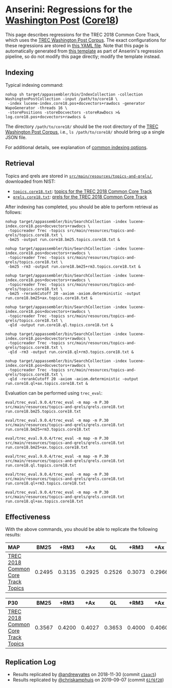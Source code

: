 # Anserini: Regressions for the [Washington Post](https://trec.nist.gov/data/wapost/) ([Core18](https://trec-core.github.io/2018/))

This page describes regressions for the TREC 2018 Common Core Track, which uses the [TREC Washington Post Corpus](https://trec.nist.gov/data/wapost/).
The exact configurations for these regressions are stored in [this YAML file](../src/main/resources/regression/core18.yaml).
Note that this page is automatically generated from [this template](../src/main/resources/docgen/templates/core18.template) as part of Anserini's regression pipeline, so do not modify this page directly; modify the template instead.

## Indexing

Typical indexing command:

```
nohup sh target/appassembler/bin/IndexCollection -collection WashingtonPostCollection -input /path/to/core18 \
 -index lucene-index.core18.pos+docvectors+rawdocs -generator WapoGenerator -threads 16 \
 -storePositions -storeDocvectors -storeRawDocs >& log.core18.pos+docvectors+rawdocs &
```

The directory `/path/to/core18/` should be the root directory of the [TREC Washington Post Corpus](https://trec.nist.gov/data/wapost/), i.e., `ls /path/to/core18/`
should bring up a single JSON file.

For additional details, see explanation of [common indexing options](common-indexing-options.md).

## Retrieval

Topics and qrels are stored in [`src/main/resources/topics-and-qrels/`](../src/main/resources/topics-and-qrels/), downloaded from NIST:

+ [`topics.core18.txt`](../src/main/resources/topics-and-qrels/topics.core18.txt): [topics for the TREC 2018 Common Core Track](https://trec.nist.gov/data/core/topics2018.txt)
+ [`qrels.core18.txt`](../src/main/resources/topics-and-qrels/qrels.core18.txt): [qrels for the TREC 2018 Common Core Track](https://trec.nist.gov/data/core/qrels2018.txt)

After indexing has completed, you should be able to perform retrieval as follows:

```
nohup target/appassembler/bin/SearchCollection -index lucene-index.core18.pos+docvectors+rawdocs \
 -topicreader Trec -topics src/main/resources/topics-and-qrels/topics.core18.txt \
 -bm25 -output run.core18.bm25.topics.core18.txt &

nohup target/appassembler/bin/SearchCollection -index lucene-index.core18.pos+docvectors+rawdocs \
 -topicreader Trec -topics src/main/resources/topics-and-qrels/topics.core18.txt \
 -bm25 -rm3 -output run.core18.bm25+rm3.topics.core18.txt &

nohup target/appassembler/bin/SearchCollection -index lucene-index.core18.pos+docvectors+rawdocs \
 -topicreader Trec -topics src/main/resources/topics-and-qrels/topics.core18.txt \
 -bm25 -rerankCutoff 20 -axiom -axiom.deterministic -output run.core18.bm25+ax.topics.core18.txt &

nohup target/appassembler/bin/SearchCollection -index lucene-index.core18.pos+docvectors+rawdocs \
 -topicreader Trec -topics src/main/resources/topics-and-qrels/topics.core18.txt \
 -qld -output run.core18.ql.topics.core18.txt &

nohup target/appassembler/bin/SearchCollection -index lucene-index.core18.pos+docvectors+rawdocs \
 -topicreader Trec -topics src/main/resources/topics-and-qrels/topics.core18.txt \
 -qld -rm3 -output run.core18.ql+rm3.topics.core18.txt &

nohup target/appassembler/bin/SearchCollection -index lucene-index.core18.pos+docvectors+rawdocs \
 -topicreader Trec -topics src/main/resources/topics-and-qrels/topics.core18.txt \
 -qld -rerankCutoff 20 -axiom -axiom.deterministic -output run.core18.ql+ax.topics.core18.txt &
```

Evaluation can be performed using `trec_eval`:

```
eval/trec_eval.9.0.4/trec_eval -m map -m P.30 src/main/resources/topics-and-qrels/qrels.core18.txt run.core18.bm25.topics.core18.txt

eval/trec_eval.9.0.4/trec_eval -m map -m P.30 src/main/resources/topics-and-qrels/qrels.core18.txt run.core18.bm25+rm3.topics.core18.txt

eval/trec_eval.9.0.4/trec_eval -m map -m P.30 src/main/resources/topics-and-qrels/qrels.core18.txt run.core18.bm25+ax.topics.core18.txt

eval/trec_eval.9.0.4/trec_eval -m map -m P.30 src/main/resources/topics-and-qrels/qrels.core18.txt run.core18.ql.topics.core18.txt

eval/trec_eval.9.0.4/trec_eval -m map -m P.30 src/main/resources/topics-and-qrels/qrels.core18.txt run.core18.ql+rm3.topics.core18.txt

eval/trec_eval.9.0.4/trec_eval -m map -m P.30 src/main/resources/topics-and-qrels/qrels.core18.txt run.core18.ql+ax.topics.core18.txt
```

## Effectiveness

With the above commands, you should be able to replicate the following results:

MAP                                     | BM25      | +RM3      | +Ax       | QL        | +RM3      | +Ax       |
:---------------------------------------|-----------|-----------|-----------|-----------|-----------|-----------|
[TREC 2018 Common Core Track Topics](../src/main/resources/topics-and-qrels/topics.core18.txt)| 0.2495    | 0.3135    | 0.2925    | 0.2526    | 0.3073    | 0.2966    |


P30                                     | BM25      | +RM3      | +Ax       | QL        | +RM3      | +Ax       |
:---------------------------------------|-----------|-----------|-----------|-----------|-----------|-----------|
[TREC 2018 Common Core Track Topics](../src/main/resources/topics-and-qrels/topics.core18.txt)| 0.3567    | 0.4200    | 0.4027    | 0.3653    | 0.4000    | 0.4060    |

## Replication Log

* Results replicated by [@andrewyates](https://github.com/andrewyates) on 2018-11-30 (commit [`c1aac5`](https://github.com/castorini/Anserini/commit/c1aac5e353e2ab77db3e7106cb4c017a09ce0fe9))
* Results replicated by [@chriskamphuis](https://github.com/chriskamphuis) on 2019-09-07 (commit [`61f6f20`](https://github.com/castorini/anserini/commit/61f6f20ff6872484966ea1badcdcdcebf1eea852))
